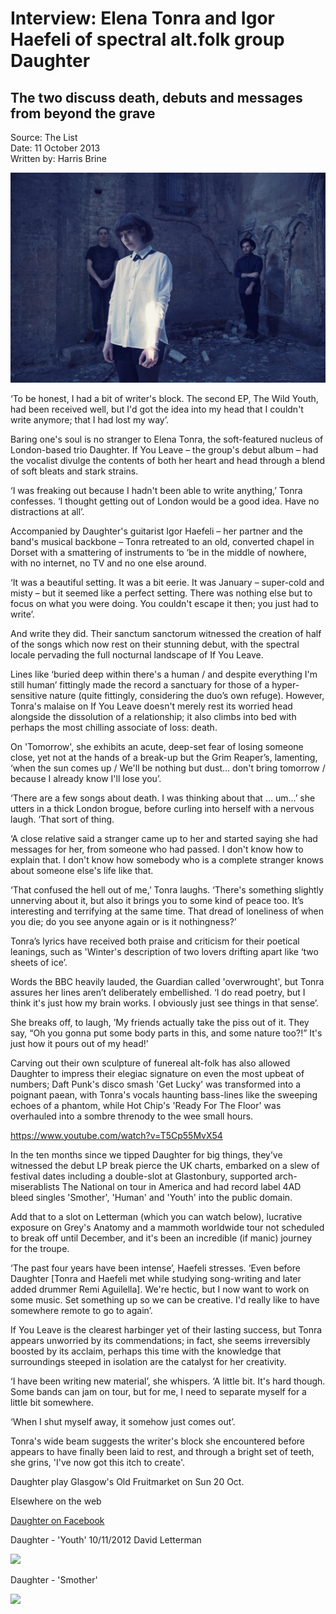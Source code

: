 # Interview: Elena Tonra and Igor Haefeli of spectral alt.folk group Daughter
## The two discuss death, debuts and messages from beyond the grave

Source: The List \
Date: 11 October 2013 \
Written by: Harris Brine

<img src="/Images/Eliot Lee Hazel/daughter_5214_eliot_lee_hazel_small.jpg">


‘To be honest, I had a bit of writer's block. The second EP, The Wild Youth, had been received well, but I'd got the idea into my head that I couldn't write anymore; that I had lost my way’.

Baring one's soul is no stranger to Elena Tonra, the soft-featured nucleus of London-based trio Daughter. If You Leave – the group's debut album – had the vocalist divulge the contents of both her heart and head through a blend of soft bleats and stark strains.

‘I was freaking out because I hadn't been able to write anything,’ Tonra confesses. ‘I thought getting out of London would be a good idea. Have no distractions at all’.

Accompanied by Daughter's guitarist Igor Haefeli – her partner and the band's musical backbone – Tonra retreated to an old, converted chapel in Dorset with a smattering of instruments to ‘be in the middle of nowhere, with no internet, no TV and no one else around.

‘It was a beautiful setting. It was a bit eerie. It was January – super-cold and misty – but it seemed like a perfect setting. There was nothing else but to focus on what you were doing. You couldn't escape it then; you just had to write’.

And write they did. Their sanctum sanctorum witnessed the creation of half of the songs which now rest on their stunning debut, with the spectral locale pervading the full nocturnal landscape of If You Leave.

Lines like ‘buried deep within there's a human / and despite everything I'm still human’ fittingly made the record a sanctuary for those of a hyper-sensitive nature (quite fittingly, considering the duo’s own refuge). However, Tonra's malaise on If You Leave doesn't merely rest its worried head alongside the dissolution of a relationship; it also climbs into bed with perhaps the most chilling associate of loss: death.

On 'Tomorrow', she exhibits an acute, deep-set fear of losing someone close, yet not at the hands of a break-up but the Grim Reaper’s, lamenting, ‘when the sun comes up / We'll be nothing but dust… don't bring tomorrow / because I already know I'll lose you’.

‘There are a few songs about death. I was thinking about that … um…’ she utters in a thick London brogue, before curling into herself with a nervous laugh. ‘That sort of thing.

‘A close relative said a stranger came up to her and started saying she had messages for her, from someone who had passed. I don't know how to explain that. I don't know how somebody who is a complete stranger knows about someone else's life like that.

‘That confused the hell out of me,’ Tonra laughs. ‘There's something slightly unnerving about it, but also it brings you to some kind of peace too. It’s interesting and terrifying at the same time. That dread of loneliness of when you die; do you see anyone again or is it nothingness?’

Tonra’s lyrics have received both praise and criticism for their poetical leanings, such as 'Winter's description of two lovers drifting apart like ‘two sheets of ice’.

Words the BBC heavily lauded, the Guardian called 'overwrought', but Tonra assures her lines aren’t deliberately embellished. ‘I do read poetry, but I think it's just how my brain works. I obviously just see things in that sense’.

She breaks off, to laugh, ’My friends actually take the piss out of it. They say, “Oh you gonna put some body parts in this, and some nature too?!” It's just how it pours out of my head!’

Carving out their own sculpture of funereal alt-folk has also allowed Daughter to impress their elegiac signature on even the most upbeat of numbers; Daft Punk's disco smash 'Get Lucky' was transformed into a poignant paean, with Tonra's vocals haunting bass-lines like the sweeping echoes of a phantom, while Hot Chip's 'Ready For The Floor' was overhauled into a sombre threnody to the wee small hours.

https://www.youtube.com/watch?v=T5Cp55MvX54

In the ten months since we tipped Daughter for big things, they’ve witnessed the debut LP break pierce the UK charts, embarked on a slew of festival dates including a double-slot at Glastonbury, supported arch-miserablists The National on tour in America and had record label 4AD bleed singles 'Smother', 'Human' and 'Youth' into the public domain.

Add that to a slot on Letterman (which you can watch below), lucrative exposure on Grey's Anatomy and a mammoth worldwide tour not scheduled to break off until December, and it's been an incredible (if manic) journey for the troupe.

‘The past four years have been intense’, Haefeli stresses. ‘Even before Daughter [Tonra and Haefeli met while studying song-writing and later added drummer Remi Aguilella]. We're hectic, but I now want to work on some music. Set something up so we can be creative. I'd really like to have somewhere remote to go to again’.

If You Leave is the clearest harbinger yet of their lasting success, but Tonra appears unworried by its commendations; in fact, she seems irreversibly boosted by its acclaim, perhaps this time with the knowledge that surroundings steeped in isolation are the catalyst for her creativity.

‘I have been writing new material’, she whispers. ‘A little bit. It's hard though. Some bands can jam on tour, but for me, I need to separate myself for a little bit somewhere.

‘When I shut myself away, it somehow just comes out’.

Tonra's wide beam suggests the writer's block she encountered before appears to have finally been laid to rest, and through a bright set of teeth, she grins, 'I've now got this itch to create'.

Daughter play Glasgow's Old Fruitmarket on Sun 20 Oct.

Elsewhere on the web

[Daughter on Facebook](https://www.facebook.com/ohdaughter)

Daughter - 'Youth' 10/11/2012 David Letterman

[<img src="https://i.ytimg.com/vi/qdA8Sts4RIY/sddefault.jpg">](https://www.youtube.com/watch?v=qdA8Sts4RIY)

Daughter - 'Smother'

[<img src="https://i.ytimg.com/vi/GnkzvAXWV-0/sddefault.jpg">](https://www.youtube.com/watch?v=GnkzvAXWV-0)

